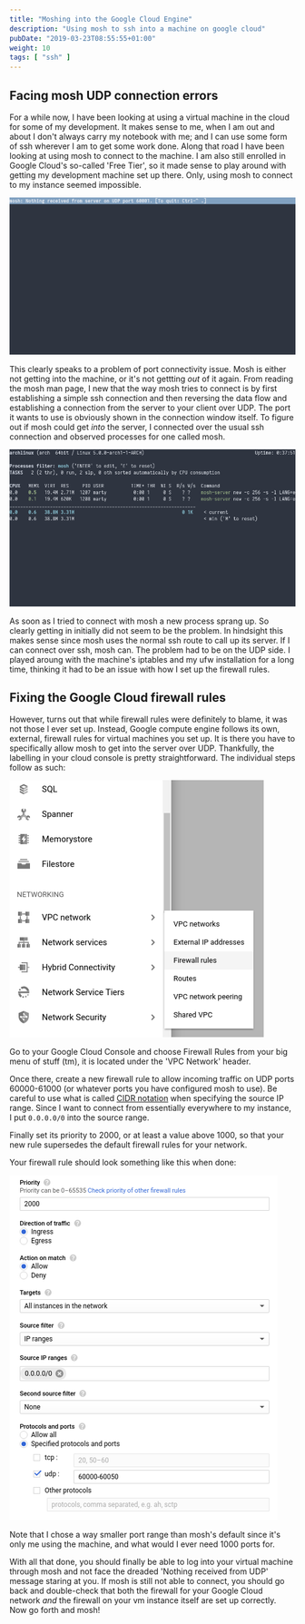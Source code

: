 ```yaml
---
title: "Moshing into the Google Cloud Engine"
description: "Using mosh to ssh into a machine on google cloud"
pubDate: "2019-03-23T08:55:55+01:00"
weight: 10
tags: [ "ssh" ]
---
```


## Facing mosh UDP connection errors

For a while now, I have been looking at using a virtual machine in the
cloud for some of my development. It makes sense to me, when I am out and
about I don't always carry my notebook with me; and I can use some form of
ssh wherever I am to get some work done. Along that road I have been
looking at using mosh to connect to the machine. I am also still enrolled
in Google Cloud's so-called 'Free Tier', so it made sense to play around
with getting my development machine set up there. Only, using mosh to
connect to my instance seemed impossible.

![Mosh connection error](mosh_no_connection.png)

This clearly speaks to a problem of port connectivity issue. Mosh is
either not getting into the machine, or it's not gettting *out* of it
again. From reading the mosh man page, I new that the way mosh tries to
connect is by first establishing a simple ssh connection and then
reversing the data flow and establishing a connection from the server to
your client over UDP. The port it wants to use is obviously shown in the
connection window itself. To figure out if mosh could get *into* the
server, I connected over the usual ssh connection and observed processes
for one called mosh.

![Mosh process is running](mosh-process.png)

As soon as I tried to connect with mosh a new process sprang up. So clearly
getting in initially did not seem to be the problem. In hindsight this makes
sense since mosh uses the normal ssh route to call up its server. If I can
connect over ssh, mosh can. The problem had to be on the UDP side. I played
aroung with the machine's iptables and my ufw installation for a long time,
thinking it had to be an issue with how I set up the firewall rules.

## Fixing the Google Cloud firewall rules

However, turns out that while firewall rules were definitely to blame, it was
not those I ever set up. Instead, Google compute engine follows its own,
external, firewall rules for virtual machines you set up. It is there you have
to specifically allow mosh to get into the server over UDP. Thankfully, the
labelling in your cloud console is pretty straightforward. The individual steps
follow as such:

![Select VPC Security-Firewall Rules](gce-menu.png)

Go to your Google Cloud Console and choose Firewall Rules from your big menu of
stuff (tm), it is located under the 'VPC Network' header.

Once there, create a new firewall rule to allow incoming traffic on UDP ports
60000-61000 (or whatever ports you have configured mosh to use). Be careful to
use what is called [CIDR
notation](https://en.wikipedia.org/wiki/Classless_Inter-Domain_Routing#CIDR_notation)
when specifying the source IP range. Since I want to connect from essentially
everywhere to my instance, I put `0.0.0.0/0` into the source range.

Finally set its priority to 2000, or at least a value above 1000, so that your
new rule supersedes the default firewall rules for your network.

Your firewall rule should look something like this when done:

![Final Firewall settings, mentioned above](gce-firewall-rules.png)

Note that I chose a way smaller port range than mosh's default since it's only
me using the machine, and what would I ever need 1000 ports for.

With all that done, you should finally be able to log into your virtual machine
through mosh and not face the dreaded 'Nothing received from UDP' message
staring at you. If mosh is still not able to connect, you should go back and
double-check that both the firewall for your Google Cloud network *and* the
firewall on your vm instance itself are set up correctly. Now go forth and
mosh!
